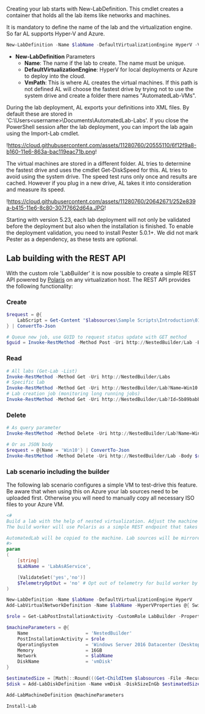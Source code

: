 Creating your lab starts with New-LabDefinition. This cmdlet creates a container that holds all the lab items like networks and machines.

It is mandatory to define the name of the lab and the virtualization engine. So far AL supports Hyper-V and Azure.

``` powershell
New-LabDefinition -Name $labName -DefaultVirtualizationEngine HyperV -VmPath D:\AutomatedLab-VMs
```

- **New-LabDefinition** Parameters
  - **Name**: The name if the lab to create. The name must be unique.
  - **DefaultVirtualizationEngine**: HyperV for local deployments or Azure to deploy into the cloud.
  - **VmPath**: This is where AL creates the virtual machines. If this path is not defined AL will choose the fastest drive by trying not to use the system drive and create a folder there names "AutomatedLab-VMs".

During the lab deployment, AL exports your definitions into XML files. By default these are stored in 'C:\Users\<username>\Documents\AutomatedLab-Labs'. If you close the PowerShell session after the lab deployment, you can import the lab again using the Import-Lab cmdlet.

!https://cloud.githubusercontent.com/assets/11280760/20555110/6f12f9a8-b160-11e6-863a-bac119eac71b.png!

The virtual machines are stored in a different folder. AL tries to determine the fastest drive and uses the cmdlet Get-DiskSpeed for this. AL tries to avoid using the system drive. The speed test runs only once and results are cached. However if you plug in a new drive, AL takes it into consideration and measure its speed.

!https://cloud.githubusercontent.com/assets/11280760/20642671/252e839a-b415-11e6-8c80-307f7662d64a.JPG!

Starting with version 5.23, each lab deployment will not only be validated before the deployment but also
when the installation is finished. To enable the deployment validation, you need to install Pester 5.0.1+.
We did not mark Pester as a dependency, as these tests are optional.

## Lab building with the REST API

With the custom role 'LabBuilder' it is now possible to create a simple REST API powered by [Polaris](https://github.com/PowerShell/Polaris) on any virtualization host. The REST API provides the following functionality:

### Create

```powershell
$request = @{
    LabScript = Get-Content "$labsources\Sample Scripts\Introduction\01 Single Win10 Client.ps1" -Raw
} | ConvertTo-Json

# Queue new job, use GUID to request status update with GET method
$guid = Invoke-RestMethod -Method Post -Uri http://NestedBuilder/Lab -Body $request -ContentType application/json
```

### Read

```powershell
# All labs (Get-Lab -List)
Invoke-RestMethod -Method Get -Uri http://NestedBuilder/Labs
# Specific lab
Invoke-RestMethod -Method Get -Uri http://NestedBuilder/Lab?Name=Win10
# Lab creation job (monitoring long running jobs)
Invoke-RestMethod -Method Get -Uri http://NestedBuilder/Lab?Id=5b89babb-7402-4a7a-9c16-86e1d52613fa
```

### Delete

```powershell
# As query parameter
Invoke-RestMethod -Method Delete -Uri http://NestedBuilder/Lab?Name=Win10

# Or as JSON body
$request = @{Name = 'Win10'} | ConvertTo-Json
Invoke-RestMethod -Method Delete -Uri http://NestedBuilder/Lab -Body $request -ContentType application/json
```

### Lab scenario including the builder

The following lab scenario configures a simple VM to test-drive this feature. Be aware that when using this on Azure your lab sources need to be uploaded first. Otherwise you will need to manually copy all necessary ISO files to your Azure VM.

```powershell
<#
Build a lab with the help of nested virtualization. Adjust the machine memory if necessary.
The build worker will use Polaris as a simple REST endpoint that takes your lab data to deploy.

AutomatedLab will be copied to the machine. Lab sources will be mirrored to the machine as well, so that lab deployments can start immediately
#>
param
(
    [string]
    $LabName = 'LabAsAService',

    [ValidateSet('yes','no')]
    $TelemetryOptOut = 'no' # Opt out of telemetry for build worker by saying yes here
)

New-LabDefinition -Name $labName -DefaultVirtualizationEngine HyperV
Add-LabVirtualNetworkDefinition -Name $labName -HyperVProperties @{ SwitchType = 'External'; AdapterName = 'Ethernet' }

$role = Get-LabPostInstallationActivity -CustomRole LabBuilder -Properties @{TelemetryOptOut = $TelemetryOptOut}

$machineParameters = @{
    Name                     = 'NestedBuilder'
    PostInstallationActivity = $role
    OperatingSystem          = 'Windows Server 2016 Datacenter (Desktop Experience)'
    Memory                   = 16GB
    Network                  = $labName
    DiskName                 = 'vmDisk'
}

$estimatedSize = [Math]::Round(((Get-ChildItem $labsources -File -Recurse | Measure-Object -Property Length -Sum).Sum / 1GB + 20), 0)
$disk = Add-LabDiskDefinition -Name vmDisk -DiskSizeInGb $estimatedSize -PassThru

Add-LabMachineDefinition @machineParameters

Install-Lab
```